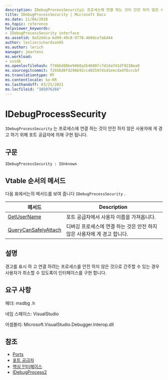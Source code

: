 ```yaml
---
description: IDebugProcessSecurity는 프로세스에 연결 하는 것이 안전 하지 않은 사용자에 게 경고 하기 위해 포트 공급자에 의해 구현 됩니다.
title: IDebugProcessSecurity | Microsoft Docs
ms.date: 11/04/2016
ms.topic: reference
helpviewer_keywords:
- IDebugProcessSecurity interface
ms.assetid: 8a52ddca-bd99-49c0-9778-469dce7abd44
author: leslierichardson95
ms.author: lerich
manager: jmartens
ms.workload:
- vssdk
ms.openlocfilehash: f7466d88be9460a2b4680fc7d14a741df9238ea0
ms.sourcegitcommit: f2916d8fd296b92cc402597d1d1eecda4f6cccbf
ms.translationtype: MT
ms.contentlocale: ko-KR
ms.lasthandoff: 03/25/2021
ms.locfileid: "105076266"
---
```

# <a name="idebugprocesssecurity"></a>IDebugProcessSecurity
`IDebugProcessSecurity` 는 프로세스에 연결 하는 것이 안전 하지 않은 사용자에 게 경고 하기 위해 포트 공급자에 의해 구현 됩니다.

## <a name="syntax"></a>구문

```
IDebugProcessSecurity : IUnknown
```

## <a name="methods-in-vtable-order"></a>Vtable 순서의 메서드
 다음 표에서는의 메서드를 보여 줍니다 `IDebugProcessSecurity` .

|메서드|Description|
|------------|-----------------|
|[GetUserName](../../../extensibility/debugger/reference/idebugprocesssecurity-getusername.md)|포트 공급자에서 사용자 이름을 가져옵니다.|
|[QueryCanSafelyAttach](../../../extensibility/debugger/reference/idebugprocesssecurity-querycansafelyattach.md)|디버깅 프로세스에 연결 하는 것은 안전 하지 않은 사용자에 게 경고 합니다.|

## <a name="remarks"></a>설명
 경고를 표시 하 고 연결 하려는 프로세스를 안전 하지 않은 것으로 간주할 수 있는 경우 사용자가 취소할 수 있도록이 인터페이스를 구현 합니다.

## <a name="requirements"></a>요구 사항
 헤더: msdbg .h

 네임 스페이스: VisualStudio

 어셈블리: Microsoft.VisualStudio.Debugger.Interop.dll

## <a name="see-also"></a>참조
- [Ports](../../../extensibility/debugger/ports.md)
- [포트 공급자](../../../extensibility/debugger/port-suppliers.md)
- [핵심 인터페이스](../../../extensibility/debugger/reference/core-interfaces.md)
- [IDebugProcess2](../../../extensibility/debugger/reference/idebugprocess2.md)
